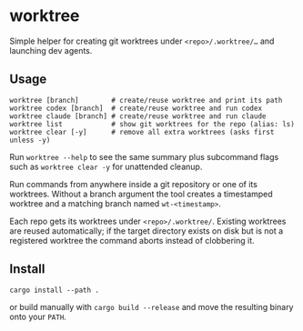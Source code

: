 # worktree

Simple helper for creating git worktrees under `<repo>/.worktree/…` and launching dev agents.

## Usage

```
worktree [branch]        # create/reuse worktree and print its path
worktree codex [branch]  # create/reuse worktree and run codex
worktree claude [branch] # create/reuse worktree and run claude
worktree list            # show git worktrees for the repo (alias: ls)
worktree clear [-y]      # remove all extra worktrees (asks first unless -y)
```

Run `worktree --help` to see the same summary plus subcommand flags such as
`worktree clear -y` for unattended cleanup.

Run commands from anywhere inside a git repository or one of its worktrees. Without a
branch argument the tool creates a timestamped worktree and a matching branch named
`wt-<timestamp>`.

Each repo gets its worktrees under `<repo>/.worktree/`. Existing worktrees are reused
automatically; if the target directory exists on disk but is not a registered worktree the
command aborts instead of clobbering it.

## Install

```
cargo install --path .
```

or build manually with `cargo build --release` and move the resulting binary onto your
`PATH`.

